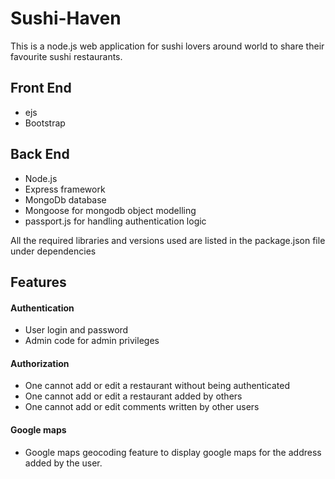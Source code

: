# Sushi-Haven

This is a node.js web application for sushi lovers around world to share their favourite sushi restaurants.

## Front End 
* ejs
* Bootstrap

## Back End
* Node.js
* Express framework
* MongoDb database
* Mongoose for mongodb object modelling
* passport.js for handling authentication logic


All the required libraries and versions used are listed in the package.json file under dependencies
## Features
#### Authentication 
   - User login and password
   - Admin code for admin privileges
#### Authorization
   - One cannot add or edit a restaurant without being authenticated
   - One cannot add or edit a restaurant added by others
   - One cannot add or edit comments written by other users
#### Google maps
   - Google maps geocoding feature to display google maps for the address added by the user.
   
